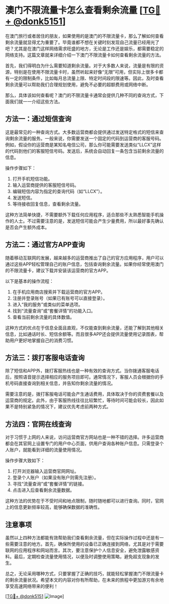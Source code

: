 # 澳门不限流量卡怎么查看剩余流量 [[TG💪+ @donk5151](https://t.me/s/donk5151)]

在澳门旅行或者居住的朋友，如果使用的是澳门的不限流量卡，那么了解如何查看剩余流量就显得尤为重要了。毕竟谁都不想在关键时刻发现自己流量已经用光了吧？尤其是在澳门这样网络需求旺盛的地方，无论是工作还是娱乐，都需要稳定的网络支持。这篇文章就来详细介绍一下澳门不限流量卡如何查看剩余流量的方法。

首先，我们得明白为什么需要知道剩余流量。对于大多数人来说，流量是有限的资源，特别是在使用不限流量卡时，虽然听起来好像“无限”可用，但实际上很多卡都有一定的限制条件，比如每月总流量上限、特定时间段的限速等。因此，及时查看剩余流量可以帮助我们合理规划使用，避免不必要的超额费用或网络中断。

那么，具体该如何查看呢？澳门的不限流量卡通常会提供几种不同的查询方式，下面我们就一一介绍这些方法。

## 方法一：通过短信查询

这是最常见的一种查询方式。大多数运营商都会提供通过发送特定格式的短信来查询剩余流量的服务。一般来说，你需要发送一个固定的代码到运营商的客服号码。例如，假设你的运营商是某知名电信公司，那么你可能需要发送类似“LLCX”这样的代码到他们的客服短信号码。发送后，系统会自动回复一条包含当前剩余流量的信息。

操作步骤如下：
1. 打开手机短信功能。
2. 输入运营商提供的客服短信号码。
3. 编辑短信内容为指定的查询代码（如“LLCX”）。
4. 发送短信。
5. 等待接收回复信息，查看剩余流量。

这种方法简单快捷，不需要额外下载任何应用程序，适合那些不太熟悉智能手机操作的人士。不过需要注意的是，发送短信可能会产生少量费用，所以最好事先确认是否会产生额外成本。

## 方法二：通过官方APP查询

随着移动互联网的发展，越来越多的运营商推出了自己的官方应用程序，用户可以通过这些APP轻松管理自己的账户信息，包括查询剩余流量。如果你经常使用澳门的不限流量卡，建议下载并安装该运营商的官方APP。

以下是基本的操作流程：
1. 在手机应用商店搜索并下载运营商的官方APP。
2. 注册并登录账号（如果已有账号可以直接登录）。
3. 进入“我的服务”或类似的菜单选项。
4. 找到“流量查询”或“套餐详情”的功能入口。
5. 查看当前剩余流量的具体数值。

这种方式的优点在于信息全面且直观，不仅能查到剩余流量，还能了解到其他相关信息，比如通话时长、短信余额等。而且很多APP还会提供流量使用记录图表，帮助用户更好地掌握自己的消费习惯。

## 方法三：拨打客服电话查询

除了短信和APP外，拨打客服热线也是一种有效的查询方式。当你拨通客服电话后，按照语音提示选择相应的服务项目即可。通常情况下，客服人员会根据你的手机号码直接查询到相关信息，并告知你剩余流量的情况。

需要注意的是，拨打客服电话可能会产生通话费用，具体取决于你的资费套餐以及运营商的规定。此外，由于客服热线往往比较繁忙，等待时间可能会较长，因此如果不是特别紧急的情况下，建议优先考虑前两种方式。

## 方法四：官网在线查询

对于习惯于上网的人来说，访问运营商官方网站也是一种不错的选择。许多运营商都会在其官网上设置专门的用户中心页面，供用户查询各种账户信息。只需登录个人账户，就能看到详细的流量使用情况。

操作步骤大致如下：
1. 打开浏览器输入运营商官网网址。
2. 登录个人账户（如果没有账户则需先注册）。
3. 寻找“流量查询”或“套餐详情”的链接。
4. 点击进入后查看剩余流量数据。

这种方法的优势在于不受时间和地点限制，随时随地都可以进行查询。同时，官网上的信息更新频率较高，能够确保数据的准确性。

## 注意事项

虽然以上四种方法都能有效帮助我们查看剩余流量，但在实际操作过程中还是有一些需要注意的地方。首先，确保所使用的设备已正确连接到网络，尤其是对于需要联网的应用程序和网站而言。其次，要注意保护个人信息安全，避免泄露敏感资料。最后，定期检查流量使用情况，以便及时调整使用策略，避免超支现象的发生。

总之，无论采用哪种方式，只要掌握了正确的技巧，就能轻松掌握澳门不限流量卡的剩余流量状况。希望本文的内容对你有所帮助，在未来的旅程中更加游刃有余地享受高速网络带来的便利！

[[TG💪+ @donk5151](https://t.me/s/donk5151) ![Image](https://i.postimg.cc/rwNCRYN7/Snipaste-2025-04-30-17-27-05.png)]